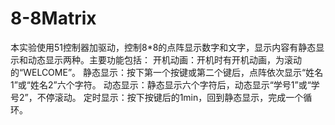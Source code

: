 # 8-8Matrix

本实验使用51控制器加驱动，控制8*8的点阵显示数字和文字，显示内容有静态显示和动态显示两种。主要功能包括：
开机动画：开机时有开机动画，为滚动的“WELCOME”。
静态显示：按下第一个按键或第二个键后，点阵依次显示“姓名1”或“姓名2”六个字符。
动态显示：静态显示六个字符后，动态显示“学号1”或“学号2”，不停滚动。
定时显示：按下按键后的1min，回到静态显示，完成一个循环。
